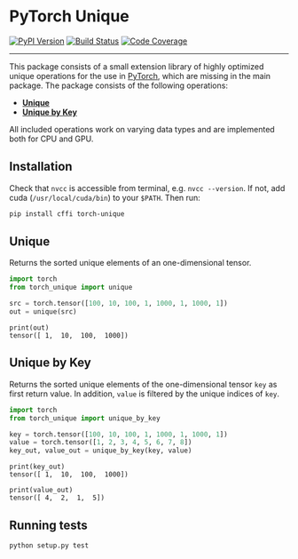 [pypi-image]: https://badge.fury.io/py/torch-unique.svg
[pypi-url]: https://pypi.python.org/pypi/torch-unique
[build-image]: https://travis-ci.org/rusty1s/pytorch_unique.svg?branch=master
[build-url]: https://travis-ci.org/rusty1s/pytorch_unique
[coverage-image]: https://codecov.io/gh/rusty1s/pytorch_unique/branch/master/graph/badge.svg
[coverage-url]: https://codecov.io/github/rusty1s/pytorch_unique?branch=master

# PyTorch Unique

[![PyPI Version][pypi-image]][pypi-url]
[![Build Status][build-image]][build-url]
[![Code Coverage][coverage-image]][coverage-url]

--------------------------------------------------------------------------------

This package consists of a small extension library of highly optimized unique operations for the use in [PyTorch](http://pytorch.org/), which are missing in the main package.
The package consists of the following operations:

* **[Unique](#unique)**
* **[Unique by Key](#unique-by-key)**

All included operations work on varying data types and are implemented both for CPU and GPU.

## Installation

Check that `nvcc` is accessible from terminal, e.g. `nvcc --version`.
If not, add cuda (`/usr/local/cuda/bin`) to your `$PATH`.
Then run:

```sh
pip install cffi torch-unique
```

## Unique

Returns the sorted unique elements of an one-dimensional tensor.

```py
import torch
from torch_unique import unique

src = torch.tensor([100, 10, 100, 1, 1000, 1, 1000, 1])
out = unique(src)
```

```
print(out)
tensor([ 1,  10,  100,  1000])
```

## Unique by Key

Returns the sorted unique elements of the one-dimensional tensor `key` as first return value.
In addition, `value` is filtered by the unique indices of `key`.

```py
import torch
from torch_unique import unique_by_key

key = torch.tensor([100, 10, 100, 1, 1000, 1, 1000, 1])
value = torch.tensor([1, 2, 3, 4, 5, 6, 7, 8])
key_out, value_out = unique_by_key(key, value)
```

```
print(key_out)
tensor([ 1,  10,  100,  1000])

print(value_out)
tensor([ 4,  2,  1,  5])
```

## Running tests

```sh
python setup.py test
```
